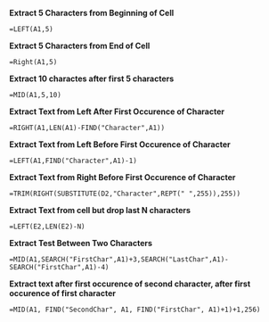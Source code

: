 <b>Extract 5 Characters from Beginning of Cell</b>
  
  `=LEFT(A1,5)`
  
<b>Extract 5 Characters from End of Cell</b>
  
  `=Right(A1,5)`
  
<b>Extract 10 charactes after first 5 characters</b>

  `=MID(A1,5,10)`
  
<b>Extract Text from Left After First Occurence of Character</b>

  `=RIGHT(A1,LEN(A1)-FIND("Character",A1))`

<b>Extract Text from Left Before First Occurence of Character</b>

  `=LEFT(A1,FIND("Character",A1)-1)`
  
<b>Extract Text from Right Before First Occurence of Character</b>
  
  `=TRIM(RIGHT(SUBSTITUTE(D2,"Character",REPT(" ",255)),255))`

<b>Extract Text from cell but drop last N characters</b>

`=LEFT(E2,LEN(E2)-N)`

<b>Extract Test Between Two Characters</b>

  `=MID(A1,SEARCH("FirstChar",A1)+3,SEARCH("LastChar",A1)-SEARCH("FirstChar",A1)-4)`

<b>Extract text after first occurence of second character, after first occurence of first character</b>

  `=MID(A1, FIND("SecondChar", A1, FIND("FirstChar", A1)+1)+1,256)`
 
